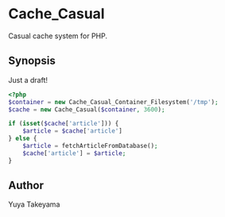 Cache\_Casual
=============

Casual cache system for PHP.

Synopsis
--------

Just a draft!

```php
<?php
$container = new Cache_Casual_Container_Filesystem('/tmp');
$cache = new Cache_Casual($container, 3600);

if (isset($cache['article'])) {
    $article = $cache['article']
} else {
    $article = fetchArticleFromDatabase();
    $cache['article'] = $article;
}
```

Author
------

Yuya Takeyama
